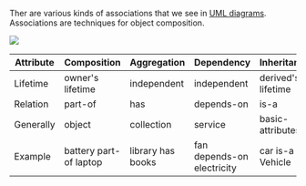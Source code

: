 Ther are various kinds of associations that we see in [UML diagrams](https://www.uml-diagrams.org/).  
Associations are techniques for object composition.

![](https://i.stack.imgur.com/smuC7.jpg)

|Attribute|Composition           |Aggregation      |Dependency                |Inheritance       |Realize/Implementation|
|---------|----------------------|-----------------|--------------------------|------------------|----------------------|
|Lifetime |owner's lifetime      |independent      |independent               |derived's lifetime|independent           |
|Relation |part-of               |has              |depends-on                |is-a              |     ???              |
|Generally|object                |collection       |service                   |basic-attributes  |feature               |
|Example  |battery part-of laptop|library has books|fan depends-on electricity|car is-a Vehicle  |baleno implements power windows|
